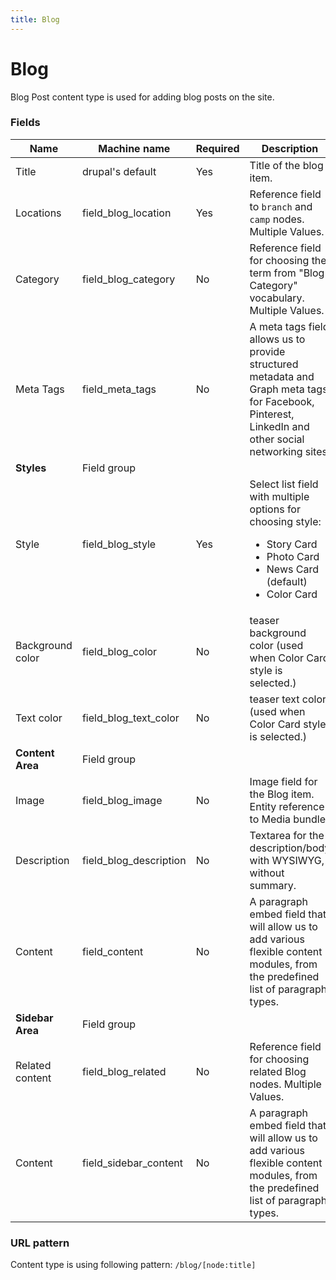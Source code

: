 ```yaml
---
title: Blog
---
```


# Blog
Blog Post content type is used for adding blog posts on the site.

### Fields
| Name  | Machine name | Required | Description |
| ------------- | ------------- | ------------- | ------------- |
| Title  | drupal's default  | Yes | Title of the blog item. |
| Locations | field\_blog_location | Yes | Reference field to `branch` and `camp` nodes. Multiple Values. |
| Category | field\_blog_category | No | Reference field for choosing the term from "Blog Category" vocabulary. Multiple Values. |
| Meta Tags  | field\_meta_tags  | No | A meta tags field allows us to provide structured metadata and Graph meta tags for Facebook, Pinterest, LinkedIn and other social networking sites. |
| **Styles** | Field group |||
| Style | field\_blog_style  | Yes | Select list field with multiple options for choosing style: <ul><li>Story Card</li><li>Photo Card</li><li>News Card (default)</li><li>Color Card</li></ul> |
| Background color | field\_blog\_color  | No | teaser background color  (used when Color Card style is selected.) |
| Text color | field\_blog\_text\_color | No | teaser text color  (used when Color Card style is selected.) |
| **Content Area** | Field group |||
| Image | field\_blog_image | No | Image field for the Blog item. Entity reference to Media bundle. |
| Description | field_blog_description | No | Textarea for the description/body with WYSIWYG, without summary. |
| Content | field_content | No | A paragraph embed field that will allow us to add various flexible content modules, from the predefined list of paragraph types. |
| **Sidebar Area** | Field group |||
| Related content | field\_blog_related | No | Reference field for choosing related Blog nodes. Multiple Values. |
| Content | field\_sidebar_content | No | A paragraph embed field that will allow us to add various flexible content modules, from the predefined list of paragraph types. |

### URL pattern

Content type is using following pattern:
`/blog/[node:title]`
